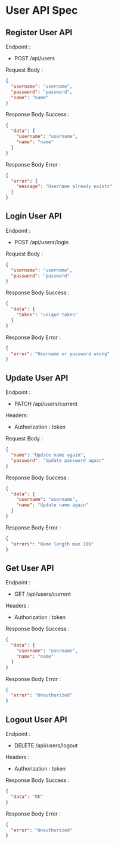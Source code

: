 # User API Spec

## Register User API

Endpoint :

- POST /api/users

Request Body :

```json
{
  "username": "username",
  "password": "password",
  "name": "name"
}
```

Response Body Success :

```json
{
  "data": {
    "username": "username",
    "name": "name"
  }
}
```

Response Body Error :

```json
{
  "error": {
    "message": "Username already exists"
  }
}

```

## Login User API

Endpoint :

- POST /api/users/login

Request Body :

```json
{
  "username": "username",
  "password": "password"
}
```

Response Body Success :

```json
{
  "data": {
    "token": "unique-token"
  }
}

```

Response Body Error :

```json
{
  "error": "Username or password wrong"
}

```

## Update User API

Endpoint :

- PATCH /api/users/current

Headers:

- Authorization : token

Request Body :

```json
{
  "name": "Update name again",
  "password": "Update password again"
}
```

Response Body Success :

```json
{
  "data": {
    "username": "username",
    "name": "Update name again"
  }
}
```

Response Body Error :

```json
{
  "errors": "Name length max 100"
}
```

## Get User API

Endpoint :

- GET /api/users/current

Headers :

- Authorization : token

Response Body Success :

```json
{
  "data": {
    "username": "username",
    "name": "name"
  }
}
```

Response Body Error :

```json
{
  "error": "Unauthorized"
}
```

## Logout User API

Endpoint :

- DELETE /api/users/logout

Headers :

- Authorization : token

Response Body Success :

```json
{
  "data": "OK"
}
```

Response Body Error :

```json
{
  "error": "Unauthorized"
}
```